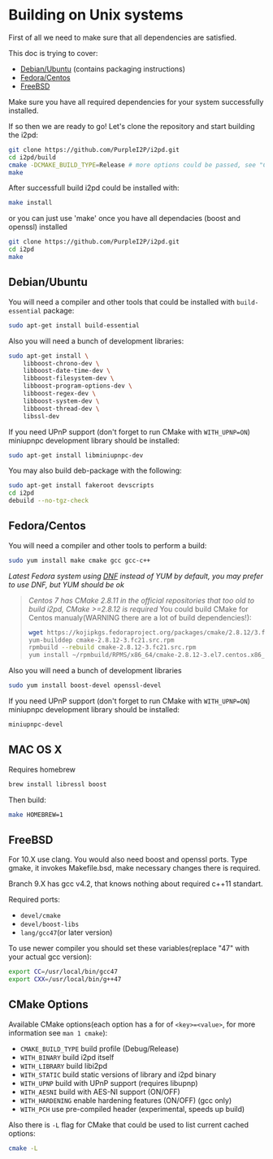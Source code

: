Building on Unix systems
=============================

First of all we need to make sure that all dependencies are satisfied.

This doc is trying to cover:
* [Debian/Ubuntu](#debianubuntu) (contains packaging instructions)
* [Fedora/Centos](#fedoracentos)
* [FreeBSD](#freebsd)

Make sure you have all required dependencies for your system successfully installed.

If so then we are ready to go!
Let's clone the repository and start building the i2pd:
```bash
git clone https://github.com/PurpleI2P/i2pd.git
cd i2pd/build
cmake -DCMAKE_BUILD_TYPE=Release # more options could be passed, see "CMake Options"
make
```

After successfull build i2pd could be installed with:
```bash
make install
```
or you can just use 'make' once you have all dependacies (boost and openssl) installed 

```bash
git clone https://github.com/PurpleI2P/i2pd.git
cd i2pd
make
```

Debian/Ubuntu
-------------

You will need a compiler and other tools that could be installed with `build-essential` package:
```bash
sudo apt-get install build-essential
```

Also you will need a bunch of development libraries:
```bash
sudo apt-get install \
    libboost-chrono-dev \
    libboost-date-time-dev \
    libboost-filesystem-dev \
    libboost-program-options-dev \
    libboost-regex-dev \
    libboost-system-dev \
    libboost-thread-dev \
    libssl-dev
```

If you need UPnP support (don't forget to run CMake with `WITH_UPNP=ON`) miniupnpc development library should be installed:
```bash
sudo apt-get install libminiupnpc-dev
```

You may also build deb-package with the following:
```bash
sudo apt-get install fakeroot devscripts
cd i2pd
debuild --no-tgz-check
```

Fedora/Centos
-------------

You will need a compiler and other tools to perform a build:
```bash
sudo yum install make cmake gcc gcc-c++
```

*Latest Fedora system using [DNF](https://en.wikipedia.org/wiki/DNF_(software)) instead of YUM by default, you may prefer to use DNF, but YUM should be ok*

> *Centos 7 has CMake 2.8.11 in the official repositories that too old to build i2pd, CMake >=2.8.12 is required*
> You could build CMake for Centos manualy(WARNING there are a lot of build dependencies!):
> ```bash
> wget https://kojipkgs.fedoraproject.org/packages/cmake/2.8.12/3.fc21/src/cmake-2.8.12-3.fc21.src.rpm
> yum-builddep cmake-2.8.12-3.fc21.src.rpm
> rpmbuild --rebuild cmake-2.8.12-3.fc21.src.rpm
> yum install ~/rpmbuild/RPMS/x86_64/cmake-2.8.12-3.el7.centos.x86_64.rpm
> ```

Also you will need a bunch of development libraries
```bash
sudo yum install boost-devel openssl-devel
```

If you need UPnP support (don't forget to run CMake with `WITH_UPNP=ON`) miniupnpc development library should be installed:
```bash
miniupnpc-devel
```

MAC OS X
--------

Requires homebrew

```bash
brew install libressl boost
```

Then build:
```bash
make HOMEBREW=1
```


FreeBSD
-------

For 10.X  use clang. You would also need boost and openssl ports.
Type gmake, it invokes Makefile.bsd, make necessary changes there is required.

Branch 9.X has gcc v4.2, that knows nothing about required c++11 standart.

Required ports:

* `devel/cmake`
* `devel/boost-libs`
* `lang/gcc47`(or later version)

To use newer compiler you should set these variables(replace "47" with your actual gcc version):
```bash
export CC=/usr/local/bin/gcc47
export CXX=/usr/local/bin/g++47
```

CMake Options
-------------

Available CMake options(each option has a for of `<key>=<value>`, for more information see `man 1 cmake`):

* `CMAKE_BUILD_TYPE` build profile (Debug/Release)
* `WITH_BINARY`      build i2pd itself
* `WITH_LIBRARY`     build libi2pd
* `WITH_STATIC`      build static versions of library and i2pd binary
* `WITH_UPNP`        build with UPnP support (requires libupnp)
* `WITH_AESNI`        build with AES-NI support (ON/OFF)
* `WITH_HARDENING`   enable hardening features (ON/OFF) (gcc only)
* `WITH_PCH`         use pre-compiled header (experimental, speeds up build)

Also there is `-L` flag for CMake that could be used to list current cached options:
```bash
cmake -L
```
